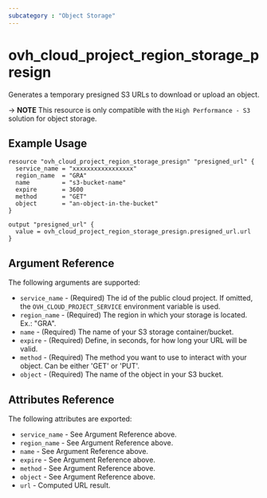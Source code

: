 ```yaml
---
subcategory : "Object Storage"
---
```


# ovh_cloud_project_region_storage_presign

Generates a temporary presigned S3 URLs to download or upload an object.

-> __NOTE__ This resource is only compatible with the `High Performance - S3` solution for object storage.

## Example Usage

```hcl
resource "ovh_cloud_project_region_storage_presign" "presigned_url" {
  service_name = "xxxxxxxxxxxxxxxxx"
  region_name  = "GRA"
  name         = "s3-bucket-name"
  expire       = 3600
  method       = "GET"
  object       = "an-object-in-the-bucket"
}

output "presigned_url" {
  value = ovh_cloud_project_region_storage_presign.presigned_url.url
}
```

## Argument Reference

The following arguments are supported:

* `service_name` - (Required) The id of the public cloud project. If omitted,
  the `OVH_CLOUD_PROJECT_SERVICE` environment variable is used.
* `region_name` - (Required) The region in which your storage is located.
  Ex.: "GRA".
* `name` - (Required) The name of your S3 storage container/bucket.
* `expire` - (Required) Define, in seconds, for how long your URL will be valid.
* `method` - (Required) The method you want to use to interact with your object. Can be either 'GET' or 'PUT'.
* `object` - (Required) The name of the object in your S3 bucket.


## Attributes Reference

The following attributes are exported:

* `service_name` - See Argument Reference above.
* `region_name` - See Argument Reference above.
* `name` - See Argument Reference above.
* `expire` - See Argument Reference above.
* `method` - See Argument Reference above.
* `object` - See Argument Reference above.
* `url` - Computed URL result.
